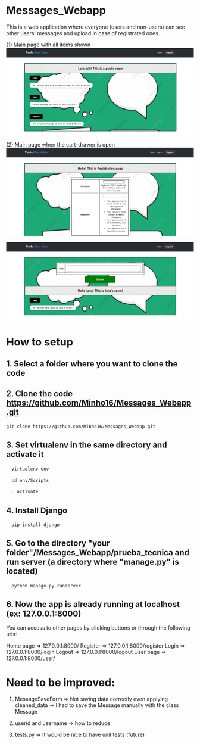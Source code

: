 # Messages_Webapp

This is a web application where everyone (users and non-users) can see other users' messages and upload in case of registrated ones.


(1) Main page with all items shown
![alt text](https://github.com/Minho16/Messages_Webapp/blob/main/image1.png?raw=true)

(2) Main page when the cart-drawer is open
![alt text](https://github.com/Minho16/Messages_Webapp/blob/main/image2.png?raw=true)

![alt text](https://github.com/Minho16/Messages_Webapp/blob/main/image3.png?raw=true)

# How to setup

## 1. Select a folder where you want to clone the code

## 2. Clone the code https://github.com/Minho16/Messages_Webapp.git

  ```sh
  git clone https://github.com/Minho16/Messages_Webapp.git
  ```

## 3. Set virtualenv in the same directory and activate it

```sh
  virtualenv env
  ```

```sh
  cd env/Scripts
  ```

```sh
  . activate
  ```

## 4. Install Django 

```sh
  pip install django
  ```

## 5. Go to the directory "your folder"/Messages_Webapp/prueba_tecnica and run server (a directory where "manage.py" is located)

```sh
  python manage.py runserver
  ```


## 6. Now the app is already running at localhost (ex: 127.0.0.1:8000)

You can access to other pages by clicking buttons or through the following urls:

Home page => 127.0.0.1:8000/
Register	=> 127.0.0.1:8000/register
Login		  => 127.0.0.1:8000/login
Logout		=> 127.0.0.1:8000/logout
User page => 127.0.0.1:8000/user/<username>
  



# Need to be improved: 

1. MessageSaveForm => Not saving data correctly even applying cleaned_data
	=> I had to save the Message manually with the class Message

2. userid and username => how to reduce

3. tests.py => It would be nice to have unit tests (future)

